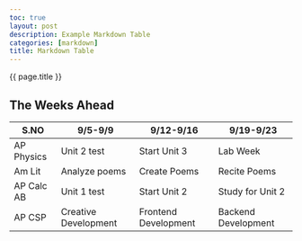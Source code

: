 ```yaml
---
toc: true
layout: post
description: Example Markdown Table
categories: [markdown]
title: Markdown Table
---
```

{{ page.title }}

## The Weeks Ahead

|S.NO| 9/5-9/9 | 9/12-9/16 | 9/19-9/23 |
|-|-|-|-|
| AP Physics | Unit 2 test | Start Unit 3 | Lab Week |
| Am Lit | Analyze poems | Create Poems | Recite Poems |
| AP Calc AB | Unit 1 test | Start Unit 2 | Study for Unit 2 |
| AP CSP | Creative Development | Frontend Development | Backend Development |